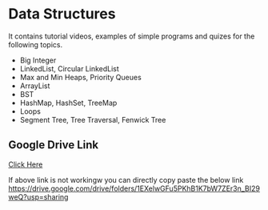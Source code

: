 # Data Structures 

It contains tutorial videos, examples of simple programs and quizes for the following topics.

- Big Integer
- LinkedList, Circular LinkedList
- Max and Min Heaps, Priority Queues
- ArrayList
- BST
- HashMap, HashSet, TreeMap
- Loops
- Segment Tree, Tree Traversal, Fenwick Tree


## Google Drive Link 
[Click Here](https://drive.google.com/drive/folders/1EXelwGFu5PKhB1K7bW7ZEr3n_BI29weQ?usp=sharing)

If above link is not workingw you can directly copy paste the below link
https://drive.google.com/drive/folders/1EXelwGFu5PKhB1K7bW7ZEr3n_BI29weQ?usp=sharing

